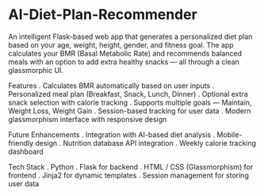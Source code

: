 # AI-Diet-Plan-Recommender
An intelligent Flask-based web app that generates a personalized diet plan based on your age, weight, height, gender, and fitness goal. The app calculates your BMR (Basal Metabolic Rate) and recommends balanced meals with an option to add extra healthy snacks — all through a clean glassmorphic UI.

Features
 . Calculates BMR automatically based on user inputs
 . Personalized meal plan (Breakfast, Snack, Lunch, Dinner)
 . Optional extra snack selection with calorie tracking
 . Supports multiple goals — Maintain, Weight Loss, Weight Gain
 . Session-based tracking for user data
 . Modern glassmorphism interface with responsive design
 
Future Enhancements
 . Integration with AI-based diet analysis
 . Mobile-friendly design
 . Nutrition database API integration
 . Weekly calorie tracking dashboard
 
Tech Stack
 . Python
 . Flask for backend
 . HTML / CSS (Glassmorphism) for frontend
 . Jinja2 for dynamic templates
 . Session management for storing user data
